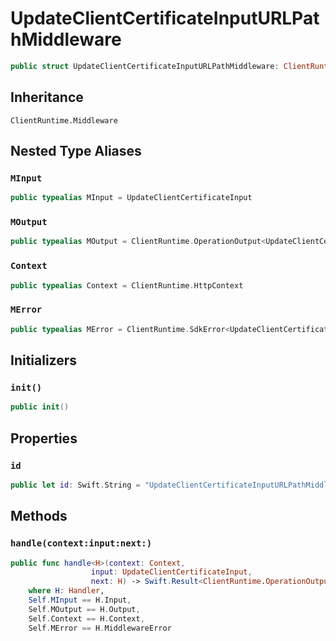 # UpdateClientCertificateInputURLPathMiddleware

``` swift
public struct UpdateClientCertificateInputURLPathMiddleware: ClientRuntime.Middleware 
```

## Inheritance

`ClientRuntime.Middleware`

## Nested Type Aliases

### `MInput`

``` swift
public typealias MInput = UpdateClientCertificateInput
```

### `MOutput`

``` swift
public typealias MOutput = ClientRuntime.OperationOutput<UpdateClientCertificateOutputResponse>
```

### `Context`

``` swift
public typealias Context = ClientRuntime.HttpContext
```

### `MError`

``` swift
public typealias MError = ClientRuntime.SdkError<UpdateClientCertificateOutputError>
```

## Initializers

### `init()`

``` swift
public init() 
```

## Properties

### `id`

``` swift
public let id: Swift.String = "UpdateClientCertificateInputURLPathMiddleware"
```

## Methods

### `handle(context:input:next:)`

``` swift
public func handle<H>(context: Context,
                  input: UpdateClientCertificateInput,
                  next: H) -> Swift.Result<ClientRuntime.OperationOutput<UpdateClientCertificateOutputResponse>, MError>
    where H: Handler,
    Self.MInput == H.Input,
    Self.MOutput == H.Output,
    Self.Context == H.Context,
    Self.MError == H.MiddlewareError
```
